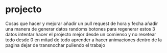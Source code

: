 # projecto
Cosas que hacer y mejorar
añadir un pull request de hora y fecha
añadir una manera de generar datos randoms
botones para regenerar estos 3 datos
intentar hacer el projecto mejor desde un comienso y no resetear todo desde 0 en mitad de todo
aprender a hacer animaciones dentro de la pagina
dejar de transnochar puliendo el trabajo
